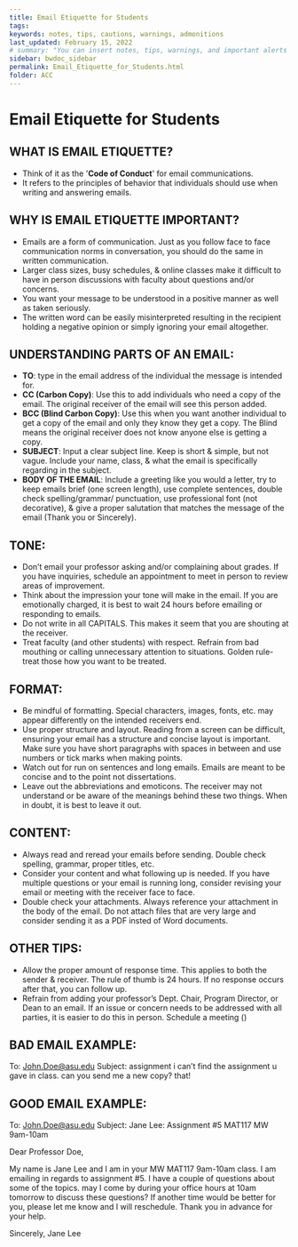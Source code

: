```yaml
---
title: Email Etiquette for Students
tags: 
keywords: notes, tips, cautions, warnings, admonitions
last_updated: February 15, 2022
# summary: "You can insert notes, tips, warnings, and important alerts in your content. These notes are stored as shortcodes made available through the linksrefs.hmtl include."
sidebar: bwdoc_sidebar
permalink: Email_Etiquette_for_Students.html
folder: ACC
---
```

# Email Etiquette for Students

## WHAT IS EMAIL ETIQUETTE?
- Think of it as the '**Code of Conduct**' for email communications.
- It refers to the principles of behavior that individuals should use when writing and answering emails.

## WHY IS EMAIL ETIQUETTE IMPORTANT?
- Emails are a form of communication. Just as you follow face to face communication norms in conversation, you should do the same in written communication.
- Larger class sizes, busy schedules, & online classes make it difficult to have in person discussions with faculty about questions and/or concerns.
- You want your message to be understood in a positive manner as well as taken seriously.
- The written word can be easily misinterpreted resulting in the recipient holding a negative opinion or simply ignoring your email altogether.

## UNDERSTANDING PARTS OF AN EMAIL:
- **TO**: type in the email address of the individual the message is intended for.
- **CC (Carbon Copy)**: Use this to add individuals who need a copy of the email. The original receiver of the email will see this person added.
- **BCC (Blind Carbon Copy)**: Use this when you want another individual to get a copy of the email and only they know they get a copy. The Blind means the original receiver does not know anyone else is getting a copy.
- **SUBJECT**: Input a clear subject line. Keep is short & simple, but not vague. Include your name, class, & what the email is specifically regarding in the subject.
- **BODY OF THE EMAIL**: Include a greeting like you would a letter, try to keep emails brief (one screen length), use complete sentences, double check spelling/grammar/ punctuation, use professional font (not decorative), & give a proper salutation that matches the message of the email (Thank you or Sincerely).

## TONE:
- Don’t email your professor asking and/or complaining about grades. If you have inquiries, schedule an appointment to meet in person to review areas of improvement. 
- Think about the impression your tone will make in the email. If you are emotionally charged, it is best to wait 24 hours before emailing or responding to emails.
- Do not write in all CAPITALS. This makes it seem that you are shouting at the receiver.
- Treat faculty (and other students) with respect. Refrain from bad mouthing or calling unnecessary attention to situations. Golden rule- treat those how you want to be treated.
## FORMAT:
- Be mindful of formatting. Special characters, images, fonts, etc. may appear differently on the intended receivers end.
- Use proper structure and layout. Reading from a screen can be difficult, ensuring your email has a structure and concise layout is important. Make sure you have short paragraphs with spaces in between and use numbers or tick marks when making points.
- Watch out for run on sentences and long emails. Emails are meant to be concise and to the point not dissertations.
- Leave out the abbreviations and emoticons. The receiver may not understand or be aware of the meanings behind these two things. When in doubt, it is best to leave it out.

## CONTENT:
- Always read and reread your emails before sending. Double check spelling, grammar, proper titles, etc.
- Consider your content and what following up is needed. If you have multiple questions or your email is running long, consider revising your email or meeting with the receiver face to face.
- Double check your attachments. Always reference your attachment in the body of the email. Do not attach files that are very large and consider sending it as a PDF insted of Word documents.

## OTHER TIPS:
- Allow the proper amount of response time. This applies to both the sender & receiver. The rule of thumb is 24 hours. If no response occurs after that, you can follow up.
- Refrain from adding your professor’s Dept. Chair, Program Director, or Dean to an email. If an issue or concern needs to be addressed with all parties, it is easier to do this in person. Schedule a meeting ()
 
## BAD EMAIL EXAMPLE:
To: John.Doe@asu.edu
Subject: assignment
i can’t find the assignment u gave in class. can you send me a new copy? that!

## GOOD EMAIL EXAMPLE:
To: John.Doe@asu.edu
Subject: Jane Lee: Assignment #5 MAT117 MW 9am-10am

Dear Professor Doe,

My name is Jane Lee and I am in your MW MAT117 9am-10am class.
I am emailing in regards to assignment #5. I have a couple of questions about some of the topics. may I come by during your office hours at 10am tomorrow to discuss these questions? If another time would be better for you, please let me know and I will reschedule. Thank you in advance for your help.

Sincerely, 
Jane Lee
